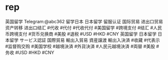 # rep
英国留学 Telegram:@abc362 留学日本 日本留学 留服认证 国际贸易 进出口贸易 资产转移  进出口结汇 #代收 #代付 #代收代付 #美国留学 #跨境支付 #结汇 #人民币跨境支付 #货币兑换商 #美股 #退税 #USD #HKD #CNY  英国留学 日本留学 日本留学 サービス認証 国際貿易 輸出入貿易 資産譲渡 輸出入決済 #收藏 #代表示 #监督购交购 #美国学校 #越境決済 #外貨決済 #人民元越境決済 #両替 #美股 #务收 #USD #HKD #CNY
